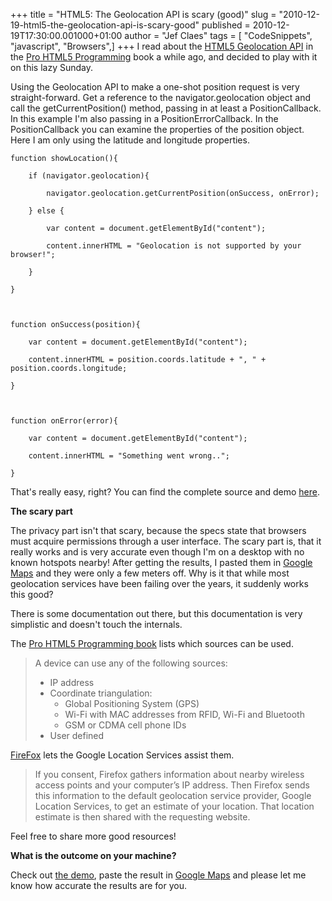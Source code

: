 +++
title = "HTML5: The Geolocation API is scary (good)"
slug = "2010-12-19-html5-the-geolocation-api-is-scary-good"
published = 2010-12-19T17:30:00.001000+01:00
author = "Jef Claes"
tags = [ "CodeSnippets", "javascript", "Browsers",]
+++
I read about the [HTML5 Geolocation
API](http://dev.w3.org/geo/api/spec-source.html) in the [Pro HTML5
Programming](http://www.amazon.com/gp/product/1430227907?ie=UTF8&tag=diofanedebyje-20&linkCode=as2&camp=1789&creative=9325&creativeASIN=1430227907)
book a while ago, and decided to play with it on this lazy Sunday.  
  
Using the Geolocation API to make a one-shot position request is very
straight-forward. Get a reference to the navigator.geolocation object
and call the getCurrentPosition() method, passing in at least a
PositionCallback. In this example I'm also passing in a
PositionErrorCallback. In the PositionCallback you can examine the
properties of the position object. Here I am only using the latitude and
longitude properties.  
  

    function showLocation(){                        

        if (navigator.geolocation){

            navigator.geolocation.getCurrentPosition(onSuccess, onError);

        } else {

            var content = document.getElementById("content");        

            content.innerHTML = "Geolocation is not supported by your browser!";

        }                

    }

     

    function onSuccess(position){

        var content = document.getElementById("content");        

        content.innerHTML = position.coords.latitude + ", " + position.coords.longitude;

    }

     

    function onError(error){

        var content = document.getElementById("content");        

        content.innerHTML = "Something went wrong..";

    }

  
That's really easy, right? You can find the complete source and demo
[here](http://pastehtml.com/view/1cf3nhf.html).  
  
**The scary part**  
  
The privacy part isn't that scary, because the specs state that browsers
must acquire permissions through a user interface. The scary part is,
that it really works and is very accurate even though I'm on a desktop
with no known hotspots nearby! After getting the results, I pasted them
in [Google Maps](http://maps.google.com/) and they were only a few
meters off. Why is it that while most geolocation services have been
failing over the years, it suddenly works this good?  
  
There is some documentation out there, but this documentation is very
simplistic and doesn't touch the internals.  
  
The [Pro HTML5 Programming
book](http://www.amazon.com/gp/product/1430227907?ie=UTF8&tag=diofanedebyje-20&linkCode=as2&camp=1789&creative=9325&creativeASIN=1430227907)
lists which sources can be used.  

> A device can use any of the following sources:  
>
> -   IP address
> -   Coordinate triangulation:
>     -   Global Positioning System (GPS)
>     -   Wi-Fi with MAC addresses from RFID, Wi-Fi and Bluetooth
>     -   GSM or CDMA cell phone IDs
> -   User defined

[FireFox](http://www.mozilla.com/en-US/firefox/geolocation/) lets the
Google Location Services assist them.  

> If you consent, Firefox gathers information about nearby wireless
> access points and your computer’s IP address. Then Firefox sends this
> information to the default geolocation service provider, Google
> Location Services, to get an estimate of your location. That location
> estimate is then shared with the requesting website.

  
Feel free to share more good resources!  
  
**What is the outcome on your machine?**  
  
Check out [the demo](http://pastehtml.com/view/1cf3nhf.html), paste the
result in [Google Maps](http://maps.google.com/) and please let me know
how accurate the results are for you.
